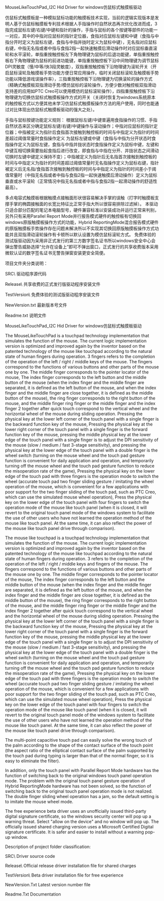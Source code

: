MouseLikeTouchPad_I2C Hid Driver for windows仿鼠标式触摸板驱动

仿鼠标式触摸板是一种模拟鼠标功能的触摸板技术实现，当前的逻辑实现版本是发明人基于仿鼠标触摸板专利技术根据人手指操作时自然状态再次优化改进而成，3指完成鼠标左键/右键/中键和指针的操作，手指与鼠标的各个按键等部件的功能一一对应，其中的中指对应鼠标的指针定位器，食指对应鼠标左键和中键（食指与中指分开时定义为鼠标左键，食指与中指并拢时定义为鼠标中键），无名指对应鼠标右键，中指无名指或者中指与食指2指一起快速触摸后滑动操作时对应鼠标垂直滚轮和水平滚轮，单指重按触控板左下角物理键为鼠标的后退功能键，单指重按触控板右下角物理键为鼠标的前进功能键，单指重按触控板下沿中间物理键为调节鼠标DPI灵敏度（慢/中等/快3段灵敏度），双指重按触控板下沿物理键为滚轮开关（开启鼠标滚轮及触摸板手势功能方便日常应用操作，临时关闭鼠标滚轮及触摸板手势功能以降低游戏误操作率），三指重按触控板下沿物理键为切换滚轮的操作方式（精确式触摸板双指滑动手势/模仿鼠标的滚轮操作，方便少数对触控板双指滑动支持差的应用如PTC Creo可以使用模仿的鼠标滚轮操作），四指重按触控板下沿物理键为切换仿鼠标式触摸板操作方式的开关（关闭时恢复为windows系统原本的触控板方式以方便其他未学习仿鼠标式触摸板操作方法的用户使用，同时也能通过对比体现出仿鼠标式触摸板驱动的强大之处）。

手指与鼠标按键功能定义规则： 
根据鼠标左键/中键普遍用食指操作的习惯、手指自然状态来区分确定鼠标左键/右键/中键操作与滚动操作；中指对应鼠标的指针定位器；中指被定义为指针后食指首次接触到触控板的时间与中指定义为指针的时间差超过阈值常量时食指操作定义 为鼠标左键或中键（食指与中指为分开状态时食指操作定义为鼠标左键，食指与中指并拢状态时食指操作定义为鼠标中键，左键和中键互相切换需要抬起食指后进行改变，即食指与中指在分开、并拢状态之间滑动切换时左键中键定义保持不变）；中指被定义为指针后无名指首次接触到触控板的时间与中指定义为指针的时间差超过阈值常量时无名指操作定义为鼠标右键，指针被定义后无名指/食指首次接触到触控板的时间与中指定义为指针的时间差小于阈值常量时（中指无名指或者中指与食指2指一起快速触摸后滑动操作）定义为鼠标垂直或水平滚轮（正常情况中指无名指或者中指与食指2指一起滑动操作的舒适性最高）。

多点电容式触摸板根据触摸点接触面形状很容易解决手掌的误触（打字时触摸板支撑手掌的椭圆接触面的长宽比特征比正常手指大所以很容易排除过滤掉）。
本驱动只适合部分匹配的笔记本电脑型号，硬件兼容标准以安装成功并运行正常来判别，另外只有采用Parallel Report Mode并行报告模式硬件的触控板有切换回windows原版触摸板操作方式的功能，Hybrid ReportingMode混合报告模式硬件的原版触摸板手势操作存在问题未解决所以不实现其切换回原版触摸板操作方式功能并且双指滑动滚轮操作有卡顿所以默认设置为模仿鼠标滚轮方式。
 免费体验的测试版驱动因为采用非正式发行的第三方数字签名证书所以windows安全中心会弹出警告威胁选择“允许在设备上”即可不弹出窗口，正式发行的共享收费版本采用微软认证的数字签名证书无警告弹窗安装更安全简便。


项目文件夹分类说明：

SRC\	驱动程序源代码

Release\	共享收费的正式发行版驱动程序安装文件

TestVersion\	免费体验的测试版驱动程序安装文件

NewVersion.txt	最新版本号文件

Readme.txt	说明文件


MouseLikeTouchPad_I2C Hid Driver for windows仿鼠标式触摸板驱动

The MouseLikeTouchPad is a touchpad technology implementation that simulates the function of the mouse. The current logic implementation version is optimized and improved again by the inventor based on the patented technology of the mouse like touchpad according to the natural state of human fingers during operation. 3 fingers refers to the completion of the operation of the left / right / middle keys of the mouse. The fingers correspond to the functions of various buttons and other parts of the mouse one by one. The middle finger corresponds to the pointer locator of the mouse, The index finger corresponds to the left button and the middle button of the mouse (when the index finger and the middle finger are separated, it is defined as the left button of the mouse, and when the index finger and the middle finger are close together, it is defined as the middle button of the mouse), the ring finger corresponds to the right button of the mouse, and the middle finger ring finger or the middle finger and the index finger 2 together after quick touch correspond to the vertical wheel and the horizontal wheel of the mouse during sliding operation. Pressing the physical key at the lower left corner of the touch panel with a single finger is the backward function key of the mouse, Pressing the physical key at the lower right corner of the touch panel with a single finger is the forward function key of the mouse, pressing the middle physical key at the lower edge of the touch panel with a single finger is to adjust the DPI sensitivity of the mouse (slow / medium / fast 3-stage sensitivity), and pressing the physical key at the lower edge of the touch panel with a double finger is the wheel switch (turning on the mouse wheel and the touch pad gesture function is convenient for daily application and operation, and temporarily turning off the mouse wheel and the touch pad gesture function to reduce the misoperation rate of the game), Pressing the physical key on the lower edge of the touch pad with three fingers is the operation mode to switch the wheel (accurate touch pad two finger sliding gesture / imitating the wheel operation of the mouse, which is convenient for a few applications with poor support for the two finger sliding of the touch pad, such as PTC Creo, which can use the simulated mouse wheel operation), Press the physical key on the lower edge of the touch panel with four fingers to switch the operation mode of the mouse like touch panel (when it is closed, it will revert to the original touch panel mode of the windows system to facilitate the use of other users who have not learned the operation method of the mouse like touch panel. At the same time, it can also reflect the power of the mouse like touch panel drive through comparison).

The mouse like touchpad is a touchpad technology implementation that simulates the function of the mouse. The current logic implementation version is optimized and improved again by the inventor based on the patented technology of the mouse like touchpad according to the natural state of human fingers during operation. 3 refers to the completion of the operation of the left / right / middle keys and fingers of the mouse. The fingers correspond to the functions of various buttons and other parts of the mouse one by one. The middle finger corresponds to the pointer locator of the mouse, The index finger corresponds to the left button and the middle button of the mouse (when the index finger and the middle finger are separated, it is defined as the left button of the mouse, and when the index finger and the middle finger are close together, it is defined as the middle button of the mouse), the ring finger corresponds to the right button of the mouse, and the middle finger ring finger or the middle finger and the index finger 2 together after quick touch correspond to the vertical wheel and the horizontal wheel of the mouse during sliding operation. Pressing the physical key at the lower left corner of the touch panel with a single finger is the backward function key of the mouse, Pressing the physical key at the lower right corner of the touch panel with a single finger is the forward function key of the mouse, pressing the middle physical key at the lower edge of the touch panel with a single finger is to adjust the DPI sensitivity of the mouse (slow / medium / fast 3-stage sensitivity), and pressing the physical key at the lower edge of the touch panel with a double finger is the wheel switch (turning on the mouse wheel and the touch pad gesture function is convenient for daily application and operation, and temporarily turning off the mouse wheel and the touch pad gesture function to reduce the misoperation rate of the game), Pressing the physical key on the lower edge of the touch pad with three fingers is the operation mode to switch the wheel (accurate touch pad two finger sliding gesture / imitating the wheel operation of the mouse, which is convenient for a few applications with poor support for the two finger sliding of the touch pad, such as PTC Creo, which can use the simulated mouse wheel operation), Press the physical key on the lower edge of the touch panel with four fingers to switch the operation mode of the mouse like touch panel (when it is closed, it will revert to the original touch panel mode of the windows system to facilitate the use of other users who have not learned the operation method of the mouse like touch panel. At the same time, it can also reflect the power of the mouse like touch panel drive through comparison).

The multi-point capacitive touch pad can easily solve the wrong touch of the palm according to the shape of the contact surface of the touch point (the aspect ratio of the elliptical contact surface of the palm supported by the touch pad during typing is larger than that of the normal finger, so it is easy to eliminate the filter).

In addition, only the touch panel with Parallel Report Mode hardware has the function of switching back to the original windows touch panel operation mode. The problem with the original touch panel gesture operation of Hybrid ReportingMode hardware has not been solved, so the function of switching back to the original touch panel operation mode is not realized. The double finger sliding wheel operation has a jam, so the default setting is to imitate the mouse wheel mode.

The free experience beta driver uses an unofficially issued third-party digital signature certificate, so the windows security center will pop up a warning threat. Select "allow on the device" and no window will pop up. The officially issued shared charging version uses a Microsoft Certified Digital signature certificate. It is safer and easier to install without a warning pop-up window.

Description of project folder classification:



SRC\ Driver source code

Release\ Official release driver installation file for shared charges

TestVersion\ Beta driver installation file for free experience

NewVersion.Txt Latest version number file

Readme.Txt Documentation
